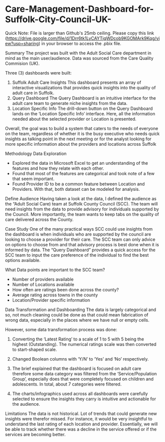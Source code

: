 # Care-Management-Dashboard-for-Suffolk-City-Council-UK-

Quick Note: 
File is larger than Github's 25mb ceiling. Please copy this link (https://drive.google.com/file/d/1Drr6tk1LyCAYTjqWDcob9KGOMArk9Kqg/view?usp=sharing) in your browser to access the .pbix file. 


Summary
The project was built with the Adult Social Care department in mind as the main
user/audience. Data was sourced from the Care Quality Commision (UK). 

Three (3) dashboards were built:

1. Suffolk Adult Care Insights
This dashboard presents an array of interactive visualizations that provides quick
insights into the quality of adult care in Suffolk.
2. Query Dashboard
The Query Dashboard is an intuitive interface for the adult care team to generate
niche insights from the data.
3. Location Specific Info
The drill-down button on the Query Dashboard lands on the ‘Location Specific Info’
interface. Here, all the information needed about the selected provider or Location is
presented.

Overall, the goal was to build a system that caters to the needs of everyone on the
team, regardless of whether it is the busy executive who needs quick insights as
talking point in the next meeting or for the analyst looking for more specific
information about the providers and locations across Suffolk

Methodology
Data Exploration
- Explored the data in Microsoft Excel to get an understanding of the features and
how they relate with each other.
- Found that most of the features are categorical and took note of a few that seem
important.
- Found Provider ID to be a common feature between Location and Providers. With
that, both dataset can be modeled for analysis.

Define Audience
Having taken a look at the data, I defined the audience as the “Adult Social Care) team at
Suffolk County Council (SCC). The team will need insights from the data to provide advisory
for individuals supported by the Council. More importantly, the team wants to keep tabs on
the quality of care delivered across the County.

Case Study
One of the many practical ways SCC could use insights from the dashboard is when
individuals who are supported by the council are looking to choose a provider for their care.
The SCC team can only advice on options to choose from and that advisory process is best
done when it is informed by data. The “Query Dashboard” provides a quick access for the
SCC team to input the care preference of the individual to find the best options available.

What Data points are important to the SCC team?
- Number of providers available
- Number of Locations available
- How often are ratings been done across the county?
- Average rating across towns in the county
- Location/Provider specific information

Data Transformation and Dashboarding
The data is largely categorical and so, not much cleaning could be done as that could mean
fabrication of wrong data, especially in the places where we have null or empty cells.

However, some data transformation process was done:
1. Converting the ‘Latest Rating’ to a scale of 1 to 5 with 5 being the highest
(Outstanding). The numerical ratings scale was then converted to start-shaped scale.
2. Changed Boolean columns with ‘Y/N’ to ‘Yes’ and ‘No’ respectively.

3. The brief explained that the dashboard is focused on adult care therefore some data
category was filtered from the ‘Service/Population Group’, especially does that were
completely focused on children and adolescents. In total, about 7 categories were
filtered.
4. The charts/infographics used across all dashboards were carefully selected to ensure
the insights they carry is intuitive and actionable for the audience.

Limitations
The data is not historical. Lot of trends that could generate new insights were therefor
missed. For instance, it would be very insightful to understand the last rating of each
location and provider. Essentially, we will be able to track whether there was a decline in
the service offered or if the services are becoming better.
